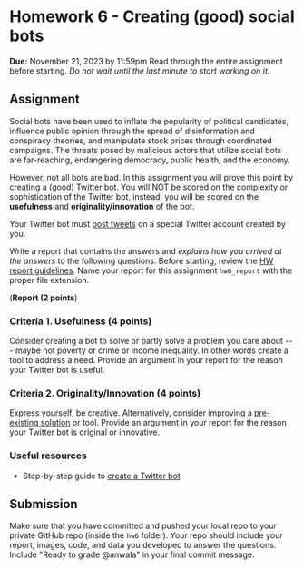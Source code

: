 # Homework 6 - Creating (good) social bots
**Due:** November 21, 2023 by 11:59pm
Read through the entire assignment before starting.  *Do not wait until the last minute to start working on it.* 

## Assignment

Social bots have been used to inflate the popularity of political candidates, influence public opinion through the spread of disinformation and conspiracy theories, and manipulate stock prices through coordinated campaigns. The threats posed by malicious actors that utilize social bots are far-reaching, endangering democracy, public health, and the economy.

However, not all bots are bad. In this assignment you will prove this point by creating a (good) Twitter bot. You will NOT be scored on the complexity or sophistication of the Twitter bot, instead, you will be scored on the **usefulness** and **originality/innovation** of the bot.

Your Twitter bot must [post tweets](https://github.com/anwala/teaching-web-science/tree/main/fall-2023/week-3/twitter-scraper#example-3-post-a-tweet) on a special Twitter account created by you.

Write a report that contains the answers and *explains how you arrived at the answers* to the following questions. Before starting, review the [HW report guidelines](https://github.com/anwala/teaching-web-science/blob/main/fall-2023/homework/hw0/reports.md).  Name your report for this assignment `hw6_report` with the proper file extension.


(**Report (2 points**)

### Criteria 1. Usefulness (4 points)

Consider creating a bot to solve or partly solve a problem you care about --- maybe not poverty or crime or income inequality. In other words create a tool to address a need. Provide an argument in your report for the reason your Twitter bot is useful.
 
### Criteria 2. Originality/Innovation (4 points)

Express yourself, be creative. Alternatively, consider improving a [pre-existing solution](https://botwiki.org/bots/) or tool. Provide an argument in your report for the reason your Twitter bot is original or innovative.

### Useful resources

* Step-by-step guide to [create a Twitter bot](https://github.com/anwala/teaching-web-science/blob/main/fall-2023/week-10/data_440_02_f23_mod_10_twitter_bot.ipynb)

## Submission

Make sure that you have committed and pushed your local repo to your private GitHub repo (inside the `hw6` folder).  Your repo should include your report, images, code, and data you developed to answer the questions. Include "Ready to grade @anwala" in your final commit message. 